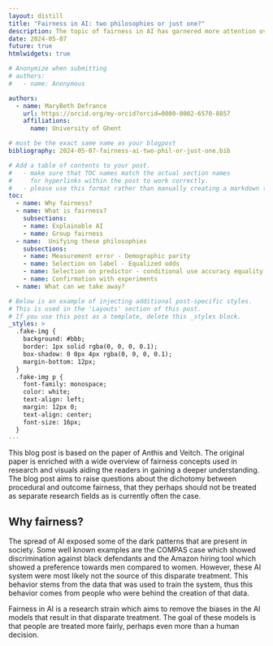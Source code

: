 ```yaml
---
layout: distill
title: "Fairness in AI: two philosophies or just one?"
description: The topic of fairness in AI has garnered more attention over the last year, recently with the arrival of the EU's AI Act. This goal of achieving fairness in AI is often done in one of two ways, namely through counterfactual fairness or through group fairness. These research strands originate from two vastly differing ideologies. However, with the use of causal graphs, it is possible to show that they are related and even that satisfying a fairness group measure means satisfying counterfactual fairness. 
date: 2024-05-07
future: true
htmlwidgets: true

# Anonymize when submitting
# authors:
#   - name: Anonymous

authors:
  - name: MaryBeth Defrance
    url: https://orcid.org/my-orcid?orcid=0000-0002-6570-8857
    affiliations:
      name: University of Ghent

# must be the exact same name as your blogpost
bibliography: 2024-05-07-fairness-ai-two-phil-or-just-one.bib  

# Add a table of contents to your post.
#   - make sure that TOC names match the actual section names
#     for hyperlinks within the post to work correctly. 
#   - please use this format rather than manually creating a markdown table of contents.
toc:
  - name: Why fairness?
  - name: What is fairness?
    subsections: 
    - name: Explainable AI
    - name: Group fairness
  - name:  Unifying these philosophies
    subsections:
    - name: Measurement error - Demographic parity
    - name: Selection on label - Equalized odds
    - name: Selection on predictor - conditional use accuracy equality
    - name: Confirmation with experiments
  - name: What can we take away? 

# Below is an example of injecting additional post-specific styles.
# This is used in the 'Layouts' section of this post.
# If you use this post as a template, delete this _styles block.
_styles: >
  .fake-img {
    background: #bbb;
    border: 1px solid rgba(0, 0, 0, 0.1);
    box-shadow: 0 0px 4px rgba(0, 0, 0, 0.1);
    margin-bottom: 12px;
  }
  .fake-img p {
    font-family: monospace;
    color: white;
    text-align: left;
    margin: 12px 0;
    text-align: center;
    font-size: 16px;
  }
---
```


This blog post is based on the paper of Anthis and Veitch<d-cite key="Causal_context"></d-cite>. The original paper is enriched with a wide overview of fairness concepts used in research and visuals aiding the readers in gaining a deeper understanding. The blog post aims to raise questions about the dichotomy between procedural and outcome fairness, that they perhaps should not be treated as separate research fields as is currently often the case. 

## Why fairness? 
The spread of AI exposed some of the dark patterns that are present in society. Some well known examples are the COMPAS case<d-cite key="COMPAS_article"></d-cite> which showed discrimination against black defendants and the Amazon hiring tool<d-cite key="Reuters_Dastin_2018"></d-cite> which showed a preference towards men compared to women. However, these AI system were most likely not the source of this disparate treatment. This behavior stems from the data that was used to train the system, thus this behavior comes from people who were behind the creation of that data. 

Fairness in AI is a research strain which aims to remove the biases in the AI models that result in that disparate treatment. The goal of these models is that people are treated more fairly, perhaps even more than a human decision. 

